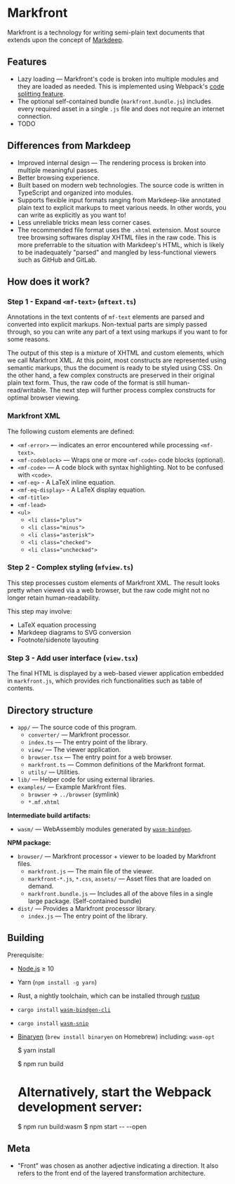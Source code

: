 # Markfront

Markfront is a technology for writing semi-plain text documents that extends upon the concept of [Markdeep](http://casual-effects.com/markdeep/).

## Features

- Lazy loading — Markfront's code is broken into multiple modules and they are loaded as needed. This is implemented using Webpack's [code splitting feature](https://webpack.js.org/guides/code-splitting/).
- The optional self-contained bundle (`markfront.bundle.js`) includes every required asset in a single `.js` file and does not require an internet connection.
- TODO

## Differences from Markdeep

- Improved internal design — The rendering process is broken into multiple meaningful passes.
- Better browsing experience.
- Built based on modern web technologies. The source code is written in TypeScript and organized into modules.
- Supports flexible input formats ranging from Markdeep-like annotated plain text to explicit markups to meet various needs. In other words, you can write as explicitly as you want to!
- Less unreliable tricks mean less corner cases.
- The recommended file format uses the `.xhtml` extension. Most source tree browsing softwares display XHTML files in the raw code. This is more preferrable to the situation with Markdeep's HTML, which is likely to be inadequately "parsed" and mangled by less-functional viewers such as GitHub and GitLab.

## How does it work?

### Step 1 - Expand `<mf-text>` (`mftext.ts`)

Annotations in the text contents of `mf-text` elements are parsed and converted into explicit markups. Non-textual parts are simply passed through, so you can write any part of a text using markups if you want to for some reasons.

The output of this step is a mixture of XHTML and custom elements, which we call Markfront XML. At this point, most constructs are represented using semantic markups, thus the document is ready to be styled using CSS. On the other hand, a few complex constructs are preserved in their original plain text form. Thus, the raw code of the format is still human-read/writable. The next step will further process complex constructs for optimal browser viewing.

### Markfront XML

The following custom elements are defined:

- `<mf-error>` — indicates an error encountered while processing `<mf-text>`.
- `<mf-codeblock>` — Wraps one or more `<mf-code>` code blocks (optional).
- `<mf-code>` — A code block with syntax highlighting. Not to be confused with `<code>`.
- `<mf-eq>` - A LaTeX inline equation.
- `<mf-eq-display>` - A LaTeX display equation.
- `<mf-title>`
- `<mf-lead>`
- `<ul>`
    - `<li class="plus">`
    - `<li class="minus">`
    - `<li class="asterisk">`
    - `<li class="checked">`
    - `<li class="unchecked">`

### Step 2 - Complex styling (`mfview.ts`)

This step processes custom elements of Markfront XML. The result looks pretty when viewed via a web browser, but the raw code might not no longer retain human-readability.

This step may involve:

- LaTeX equation processing
- Markdeep diagrams to SVG conversion
- Footnote/sidenote layouting

### Step 3 - Add user interface (`view.tsx`)

The final HTML is displayed by a web-based viewer application embedded in `markfront.js`, which provides rich functionalities such as table of contents.

## Directory structure

- `app/` — The source code of this program.
    - `converter/` — Markfront processor.
    - `index.ts` — The entry point of the library.
    - `view/` — The viewer application.
    - `browser.tsx` — The entry point for a web browser.
    - `markfront.ts` — Common definitions of the Markfront format.
    - `utils/` — Utilities.
- `lib/` — Helper code for using external libraries.
- `examples/` — Example Markfront files.
    - `browser` → `../browser` (symlink)
    - `*.mf.xhtml`

**Intermediate build artifacts:**

- `wasm/` — WebAssembly modules generated by [`wasm-bindgen`](https://github.com/rustwasm/wasm-bindgen).

**NPM package:**

- `browser/` — Markfront processor + viewer to be loaded by Markfront files.
    - `markfront.js` — The main file of the viewer.
    - `markfront-*.js`, `*.css`, `assets/` — Asset files that are loaded on demand.
    - `markfront.bundle.js` — Includes all of the above files in a single large package. (Self-contained bundle)
- `dist/` — Provides a Markfront processor library.
    - `index.js` — The entry point of the library.

## Building

Prerequisite:

- [Node.js](https://nodejs.org) ≥ 10
- Yarn (`npm install -g yarn`)
- Rust, a nightly toolchain, which can be installed through [rustup](https://rustup.rs)
- `cargo install` [`wasm-bindgen-cli`](https://rustwasm.github.io/wasm-bindgen/whirlwind-tour/basic-usage.html)
- `cargo install` [`wasm-snip`](https://github.com/rustwasm/wasm-snip)
- [Binaryen](https://github.com/WebAssembly/binaryen) (`brew install binaryen` on Homebrew) including: `wasm-opt`
    
    $ yarn install

    $ npm run build

    # Alternatively, start the Webpack development server:
    $ npm run build:wasm
    $ npm start -- --open

## Meta

- "Front" was chosen as another adjective indicating a direction. It also refers to the front end of the layered transformation architecture.
